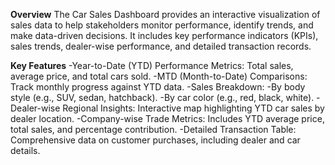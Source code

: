 **Overview**
The Car Sales Dashboard provides an interactive visualization of sales data to help stakeholders monitor performance, identify trends, and make data-driven decisions. It includes key performance indicators (KPIs), sales trends, dealer-wise performance, and detailed transaction records.

**Key Features**
-Year-to-Date (YTD) Performance Metrics: Total sales, average price, and total cars sold.
-MTD (Month-to-Date) Comparisons: Track monthly progress against YTD data.
  -Sales Breakdown:
  -By body style (e.g., SUV, sedan, hatchback).
-By car color (e.g., red, black, white).
-Dealer-wise Regional Insights: Interactive map highlighting YTD car sales by dealer location.
-Company-wise Trade Metrics: Includes YTD average price, total sales, and percentage contribution.
-Detailed Transaction Table: Comprehensive data on customer purchases, including dealer and car details.
